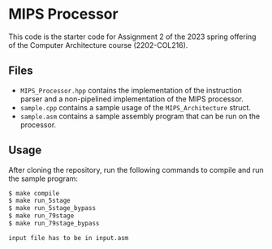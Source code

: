 # MIPS Processor

This code is the starter code for Assignment 2 of the 2023 spring offering of the Computer Architecture course (2202-COL216).

## Files
- `MIPS_Processor.hpp` contains the implementation of the instruction parser and a non-pipelined implementation of the MIPS processor.
- `sample.cpp` contains a sample usage of the `MIPS_Architecture` struct.
- `sample.asm` contains a sample assembly program that can be run on the processor.

## Usage
After cloning the repository, run the following commands to compile and run the sample program:
```bash
$ make compile
$ make run_5stage
$ make run_5stage_bypass
$ make run_79stage
$ make run_79stage_bypass

input file has to be in input.asm
```
